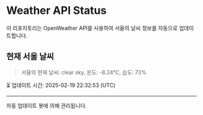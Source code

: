 
# Weather API Status

이 리포지토리는 OpenWeather API를 사용하여 서울의 날씨 정보를 자동으로 업데이트합니다.

## 현재 서울 날씨
> 서울의 현재 날씨: clear sky, 온도: -8.24°C, 습도: 73%

⏳ 업데이트 시간: 2025-02-19 22:32:53 (UTC)

---
자동 업데이트 봇에 의해 관리됩니다.
